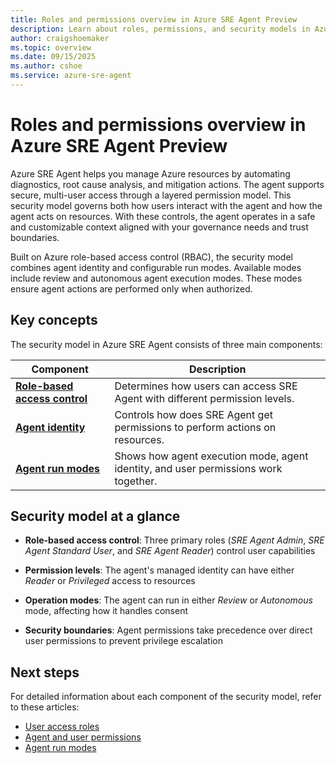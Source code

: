 ```yaml
---
title: Roles and permissions overview in Azure SRE Agent Preview
description: Learn about roles, permissions, and security models in Azure SRE Agent.
author: craigshoemaker
ms.topic: overview
ms.date: 09/15/2025
ms.author: cshoe
ms.service: azure-sre-agent
---
```


# Roles and permissions overview in Azure SRE Agent Preview

Azure SRE Agent helps you manage Azure resources by automating diagnostics, root cause analysis, and mitigation actions. The agent supports secure, multi-user access through a layered permission model. This security model governs both how users interact with the agent and how the agent acts on resources. With these controls, the agent operates in a safe and customizable context aligned with your governance needs and trust boundaries.

Built on Azure role-based access control (RBAC), the security model combines agent identity and configurable run modes. Available modes include review and autonomous agent execution modes. These modes ensure agent actions are performed only when authorized.

## Key concepts

The security model in Azure SRE Agent consists of three main components:

| Component | Description |
|---|---|
| **[Role-based access control](./user-access-roles.md)** | Determines how users can access SRE Agent with different permission levels. |
| **[Agent identity](./agent-user-permissions.md)** | Controls how does SRE Agent get permissions to perform actions on resources. |
| **[Agent run modes](./agent-run-modes.md)** | Shows how agent execution mode, agent identity, and user permissions work together. |

## Security model at a glance

- **Role-based access control**: Three primary roles (*SRE Agent Admin*, *SRE Agent Standard User*, and *SRE Agent Reader*) control user capabilities

- **Permission levels**: The agent's managed identity can have either *Reader* or *Privileged* access to resources

- **Operation modes**: The agent can run in either *Review* or *Autonomous* mode, affecting how it handles consent

- **Security boundaries**: Agent permissions take precedence over direct user permissions to prevent privilege escalation

## Next steps

For detailed information about each component of the security model, refer to these articles:

- [User access roles](./user-access-roles.md)
- [Agent and user permissions](./agent-user-permissions.md)
- [Agent run modes](./agent-run-modes.md)
